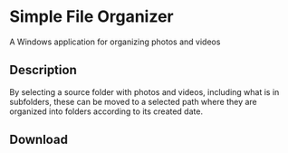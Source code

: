 # Simple File Organizer
A Windows application for organizing photos and videos

## Description
By selecting a source folder with photos and videos, including what is in subfolders, these can be moved to a selected path where they are organized into folders according to its created date.

## Download